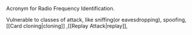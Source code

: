 Acronym for Radio Frequency Identification.

Vulnerable to classes of attack, like sniffing(or eavesdropping), spoofing, [[Card cloning|cloning]] ,[[Replay Attack|replay]], 
